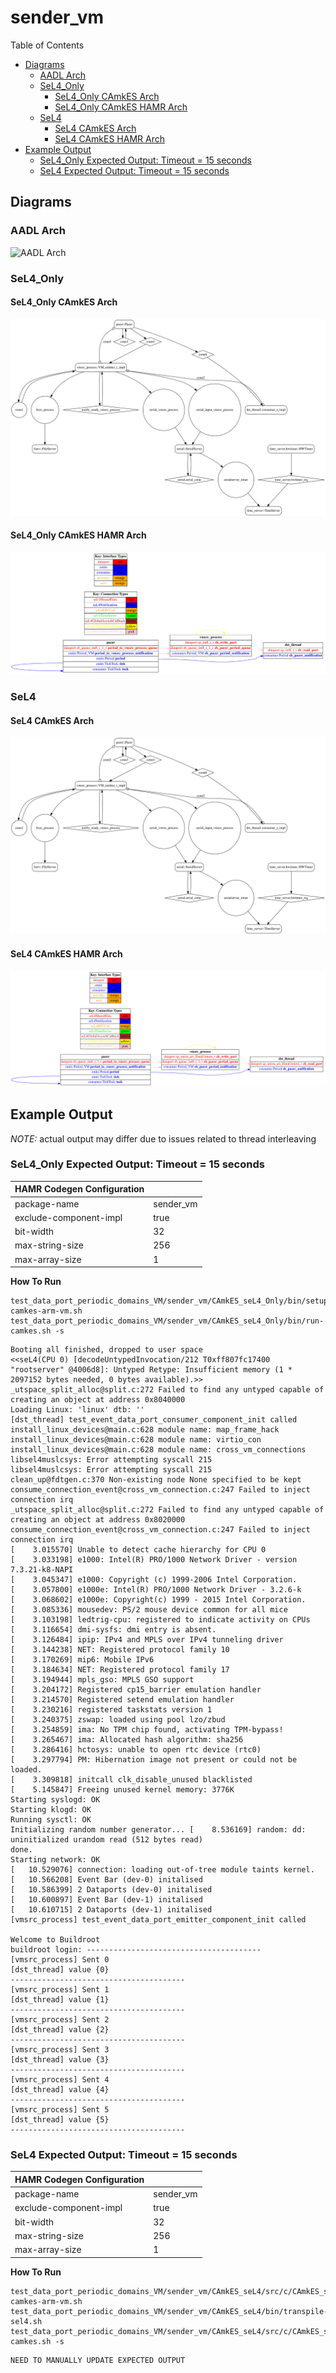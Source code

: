 # sender_vm

 Table of Contents
  * [Diagrams](#diagrams)
    * [AADL Arch](#aadl-arch)
    * [SeL4_Only](#sel4_only)
      * [SeL4_Only CAmkES Arch](#sel4_only-camkes-arch)
      * [SeL4_Only CAmkES HAMR Arch](#sel4_only-camkes-hamr-arch)
    * [SeL4](#sel4)
      * [SeL4 CAmkES Arch](#sel4-camkes-arch)
      * [SeL4 CAmkES HAMR Arch](#sel4-camkes-hamr-arch)
  * [Example Output](#example-output)
    * [SeL4_Only Expected Output: Timeout = 15 seconds](#sel4_only-expected-output-timeout--15-seconds)
    * [SeL4 Expected Output: Timeout = 15 seconds](#sel4-expected-output-timeout--15-seconds)

## Diagrams
### AADL Arch
![AADL Arch](diagrams/aadl-arch.png)

### SeL4_Only
#### SeL4_Only CAmkES Arch
![SeL4_Only CAmkES Arch](diagrams/CAmkES-arch-SeL4_Only.svg)

#### SeL4_Only CAmkES HAMR Arch
![SeL4_Only CAmkES HAMR Arch](diagrams/CAmkES-HAMR-arch-SeL4_Only.svg)

### SeL4
#### SeL4 CAmkES Arch
![SeL4 CAmkES Arch](diagrams/CAmkES-arch-SeL4.svg)

#### SeL4 CAmkES HAMR Arch
![SeL4 CAmkES HAMR Arch](diagrams/CAmkES-HAMR-arch-SeL4.svg)

## Example Output
*NOTE:* actual output may differ due to issues related to thread interleaving
### SeL4_Only Expected Output: Timeout = 15 seconds

  |HAMR Codegen Configuration| |
  |--|--|
  | package-name | sender_vm |
  | exclude-component-impl | true |
  | bit-width | 32 |
  | max-string-size | 256 |
  | max-array-size | 1 |

  **How To Run**
  ```
  test_data_port_periodic_domains_VM/sender_vm/CAmkES_seL4_Only/bin/setup-camkes-arm-vm.sh
  test_data_port_periodic_domains_VM/sender_vm/CAmkES_seL4_Only/bin/run-camkes.sh -s
  ```

  ```
  Booting all finished, dropped to user space
  <<seL4(CPU 0) [decodeUntypedInvocation/212 T0xff807fc17400 "rootserver" @4006d8]: Untyped Retype: Insufficient memory (1 * 2097152 bytes needed, 0 bytes available).>>
  _utspace_split_alloc@split.c:272 Failed to find any untyped capable of creating an object at address 0x8040000
  Loading Linux: 'linux' dtb: ''
  [dst_thread] test_event_data_port_consumer_component_init called
  install_linux_devices@main.c:628 module name: map_frame_hack
  install_linux_devices@main.c:628 module name: virtio_con
  install_linux_devices@main.c:628 module name: cross_vm_connections
  libsel4muslcsys: Error attempting syscall 215
  libsel4muslcsys: Error attempting syscall 215
  clean_up@fdtgen.c:370 Non-existing node None specified to be kept
  consume_connection_event@cross_vm_connection.c:247 Failed to inject connection irq
  _utspace_split_alloc@split.c:272 Failed to find any untyped capable of creating an object at address 0x8020000
  consume_connection_event@cross_vm_connection.c:247 Failed to inject connection irq
  [    3.015570] Unable to detect cache hierarchy for CPU 0
  [    3.033198] e1000: Intel(R) PRO/1000 Network Driver - version 7.3.21-k8-NAPI
  [    3.045347] e1000: Copyright (c) 1999-2006 Intel Corporation.
  [    3.057800] e1000e: Intel(R) PRO/1000 Network Driver - 3.2.6-k
  [    3.068602] e1000e: Copyright(c) 1999 - 2015 Intel Corporation.
  [    3.085336] mousedev: PS/2 mouse device common for all mice
  [    3.103198] ledtrig-cpu: registered to indicate activity on CPUs
  [    3.116654] dmi-sysfs: dmi entry is absent.
  [    3.126484] ipip: IPv4 and MPLS over IPv4 tunneling driver
  [    3.144238] NET: Registered protocol family 10
  [    3.170269] mip6: Mobile IPv6
  [    3.184634] NET: Registered protocol family 17
  [    3.194944] mpls_gso: MPLS GSO support
  [    3.204172] Registered cp15_barrier emulation handler
  [    3.214570] Registered setend emulation handler
  [    3.230216] registered taskstats version 1
  [    3.240375] zswap: loaded using pool lzo/zbud
  [    3.254859] ima: No TPM chip found, activating TPM-bypass!
  [    3.265467] ima: Allocated hash algorithm: sha256
  [    3.286416] hctosys: unable to open rtc device (rtc0)
  [    3.297794] PM: Hibernation image not present or could not be loaded.
  [    3.309818] initcall clk_disable_unused blacklisted
  [    5.145847] Freeing unused kernel memory: 3776K
  Starting syslogd: OK
  Starting klogd: OK
  Running sysctl: OK
  Initializing random number generator... [    8.536169] random: dd: uninitialized urandom read (512 bytes read)
  done.
  Starting network: OK
  [   10.529076] connection: loading out-of-tree module taints kernel.
  [   10.566208] Event Bar (dev-0) initalised
  [   10.586399] 2 Dataports (dev-0) initalised
  [   10.600897] Event Bar (dev-1) initalised
  [   10.610715] 2 Dataports (dev-1) initalised
  [vmsrc_process] test_event_data_port_emitter_component_init called

  Welcome to Buildroot
  buildroot login: ---------------------------------------
  [vmsrc_process] Sent 0
  [dst_thread] value {0}
  ---------------------------------------
  [vmsrc_process] Sent 1
  [dst_thread] value {1}
  ---------------------------------------
  [vmsrc_process] Sent 2
  [dst_thread] value {2}
  ---------------------------------------
  [vmsrc_process] Sent 3
  [dst_thread] value {3}
  ---------------------------------------
  [vmsrc_process] Sent 4
  [dst_thread] value {4}
  ---------------------------------------
  [vmsrc_process] Sent 5
  [dst_thread] value {5}
  ---------------------------------------

  ```

### SeL4 Expected Output: Timeout = 15 seconds

  |HAMR Codegen Configuration| |
  |--|--|
  | package-name | sender_vm |
  | exclude-component-impl | true |
  | bit-width | 32 |
  | max-string-size | 256 |
  | max-array-size | 1 |


  **How To Run**
  ```
  test_data_port_periodic_domains_VM/sender_vm/CAmkES_seL4/src/c/CAmkES_seL4/bin/setup-camkes-arm-vm.sh
  test_data_port_periodic_domains_VM/sender_vm/CAmkES_seL4/bin/transpile-sel4.sh
  test_data_port_periodic_domains_VM/sender_vm/CAmkES_seL4/src/c/CAmkES_seL4/bin/run-camkes.sh -s
  ```

  ```
  NEED TO MANUALLY UPDATE EXPECTED OUTPUT
  ```